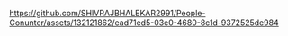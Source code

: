 

https://github.com/SHIVRAJBHALEKAR2991/People-Conunter/assets/132121862/ead71ed5-03e0-4680-8c1d-9372525de984

